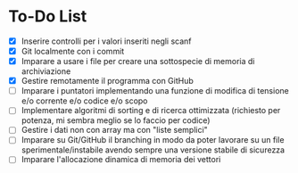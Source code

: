 # To-Do List
- [x] Inserire controlli per i valori inseriti negli scanf
- [x] Git localmente con i commit
- [x] Imparare a usare i file per creare una sottospecie di memoria di archiviazione
- [x] Gestire remotamente il programma con GitHub
- [ ] Imparare i puntatori implementando una funzione di modifica di tensione e/o corrente e/o codice e/o scopo
- [ ] Implementare algoritmi di sorting e di ricerca ottimizzata (richiesto per potenza, mi sembra meglio se lo faccio per codice)
- [ ] Gestire i dati non con array ma con "liste semplici"
- [ ] Imparare su Git/GitHub il branching in modo da poter lavorare su un file sperimentale/instabile avendo sempre una versione stabile di sicurezza
- [ ] Imparare l'allocazione dinamica di memoria dei vettori
